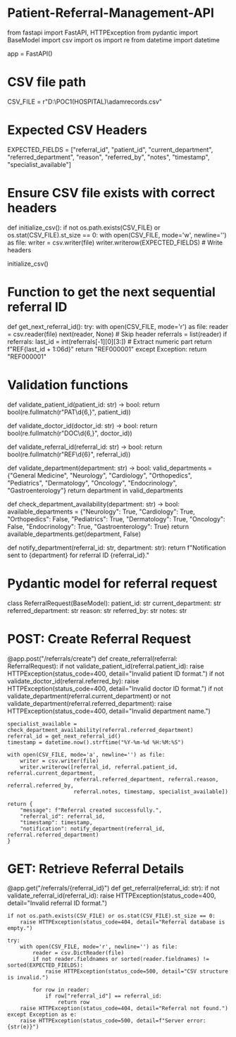 # Patient-Referral-Management-API
from fastapi import FastAPI, HTTPException
from pydantic import BaseModel
import csv
import os
import re
from datetime import datetime

app = FastAPI()

# CSV file path
CSV_FILE = r"D:\POC1(HOSPITAL)\adamrecords.csv"

# Expected CSV Headers
EXPECTED_FIELDS = ["referral_id", "patient_id", "current_department", "referred_department", 
                   "reason", "referred_by", "notes", "timestamp", "specialist_available"]

# Ensure CSV file exists with correct headers
def initialize_csv():
    if not os.path.exists(CSV_FILE) or os.stat(CSV_FILE).st_size == 0:
        with open(CSV_FILE, mode='w', newline='') as file:
            writer = csv.writer(file)
            writer.writerow(EXPECTED_FIELDS)  # Write headers

initialize_csv()

# Function to get the next sequential referral ID
def get_next_referral_id():
    try:
        with open(CSV_FILE, mode='r') as file:
            reader = csv.reader(file)
            next(reader, None)  # Skip header
            referrals = list(reader)
            if referrals:
                last_id = int(referrals[-1][0][3:])  # Extract numeric part
                return f"REF{last_id + 1:06d}"
        return "REF000001"
    except Exception:
        return "REF000001"

# Validation functions
def validate_patient_id(patient_id: str) -> bool:
    return bool(re.fullmatch(r"PAT\d{6,}", patient_id))

def validate_doctor_id(doctor_id: str) -> bool:
    return bool(re.fullmatch(r"DOC\d{6,}", doctor_id))

def validate_referral_id(referral_id: str) -> bool:
    return bool(re.fullmatch(r"REF\d{6}", referral_id))

def validate_department(department: str) -> bool:
    valid_departments = {"General Medicine", "Neurology", "Cardiology", "Orthopedics", "Pediatrics",
                         "Dermatology", "Oncology", "Endocrinology", "Gastroenterology"}
    return department in valid_departments

def check_department_availability(department: str) -> bool:
    available_departments = {"Neurology": True, "Cardiology": True, "Orthopedics": False,
                             "Pediatrics": True, "Dermatology": True, "Oncology": False,
                             "Endocrinology": True, "Gastroenterology": True}
    return available_departments.get(department, False)

def notify_department(referral_id: str, department: str):
    return f"Notification sent to {department} for referral ID {referral_id}."

# Pydantic model for referral request
class ReferralRequest(BaseModel):
    patient_id: str
    current_department: str
    referred_department: str
    reason: str
    referred_by: str
    notes: str

# POST: Create Referral Request
@app.post("/referrals/create")
def create_referral(referral: ReferralRequest):
    if not validate_patient_id(referral.patient_id):
        raise HTTPException(status_code=400, detail="Invalid patient ID format.")
    if not validate_doctor_id(referral.referred_by):
        raise HTTPException(status_code=400, detail="Invalid doctor ID format.")
    if not validate_department(referral.current_department) or not validate_department(referral.referred_department):
        raise HTTPException(status_code=400, detail="Invalid department name.")
    
    specialist_available = check_department_availability(referral.referred_department)
    referral_id = get_next_referral_id()
    timestamp = datetime.now().strftime("%Y-%m-%d %H:%M:%S")

    with open(CSV_FILE, mode='a', newline='') as file:
        writer = csv.writer(file)
        writer.writerow([referral_id, referral.patient_id, referral.current_department, 
                         referral.referred_department, referral.reason, referral.referred_by, 
                         referral.notes, timestamp, specialist_available])
    
    return {
        "message": f"Referral created successfully.",
        "referral_id": referral_id,
        "timestamp": timestamp,
        "notification": notify_department(referral_id, referral.referred_department)
    }

# GET: Retrieve Referral Details
@app.get("/referrals/{referral_id}")
def get_referral(referral_id: str):
    if not validate_referral_id(referral_id):
        raise HTTPException(status_code=400, detail="Invalid referral ID format.")

    if not os.path.exists(CSV_FILE) or os.stat(CSV_FILE).st_size == 0:
        raise HTTPException(status_code=404, detail="Referral database is empty.")
    
    try:
        with open(CSV_FILE, mode='r', newline='') as file:
            reader = csv.DictReader(file)
            if not reader.fieldnames or sorted(reader.fieldnames) != sorted(EXPECTED_FIELDS):
                raise HTTPException(status_code=500, detail="CSV structure is invalid.")

            for row in reader:
                if row["referral_id"] == referral_id:
                    return row
        raise HTTPException(status_code=404, detail="Referral not found.")
    except Exception as e:
        raise HTTPException(status_code=500, detail=f"Server error: {str(e)}")
